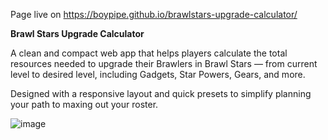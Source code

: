 Page live on https://boypipe.github.io/brawlstars-upgrade-calculator/


**Brawl Stars Upgrade Calculator**

A clean and compact web app that helps players calculate the total resources needed to upgrade their Brawlers in Brawl Stars — from current level to desired level, including Gadgets, Star Powers, Gears, and more. 

Designed with a responsive layout and quick presets to simplify planning your path to maxing out your roster.

![image](https://github.com/user-attachments/assets/b56ef5d9-1f35-4185-804a-45661831b70d)
